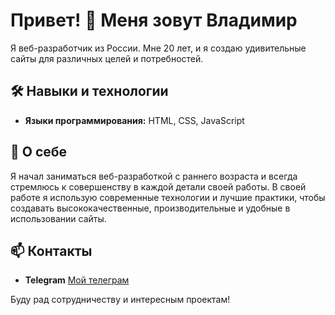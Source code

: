 # Привет! 👋 Меня зовут Владимир

Я веб-разработчик из России. Мне 20 лет, и я создаю удивительные сайты для различных целей и потребностей.

## 🛠️ Навыки и технологии

- **Языки программирования:** HTML, CSS, JavaScript

## 🌟 О себе

Я начал заниматься веб-разработкой с раннего возраста и всегда стремлюсь к совершенству в каждой детали своей работы. В своей работе я использую современные технологии и лучшие практики, чтобы создавать высококачественные, производительные и удобные в использовании сайты.

## 📫 Контакты

- **Telegram** [Мой телеграм](https://t.me/akayo_san)

Буду рад сотрудничеству и интересным проектам!

